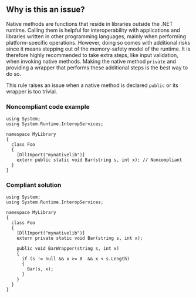## Why is this an issue?
 
Native methods are functions that reside in libraries outside the .NET runtime. Calling them is helpful for interoperability with applications and libraries written in other programming languages, mainly when performing platform-specific operations. However, doing so comes with additional risks since it means stepping out of the memory-safety model of the runtime. It is therefore highly recommended to take extra steps, like input validation, when invoking native methods. Making the native method `private` and providing a wrapper that performs these additional steps is the best way to do so.
 
This rule raises an issue when a native method is declared `public` or its wrapper is too trivial.
 
### Noncompliant code example

    using System;
    using System.Runtime.InteropServices;
    
    namespace MyLibrary
    {
      class Foo
      {
        [DllImport("mynativelib")]
        extern public static void Bar(string s, int x); // Noncompliant
      }
    }

### Compliant solution

    using System;
    using System.Runtime.InteropServices;
    
    namespace MyLibrary
    {
      class Foo
      {
        [DllImport("mynativelib")]
        extern private static void Bar(string s, int x);
    
        public void BarWrapper(string s, int x)
        {
          if (s != null && x >= 0  && x < s.Length)
          {
            Bar(s, x);
          }
        }
      }
    }